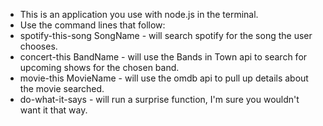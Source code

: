 * This is an application you use with node.js in the terminal.
* Use the command lines that follow:
 * spotify-this-song SongName - will search spotify for the song the user chooses.
 * concert-this BandName - will use the Bands in Town api to search for upcoming shows for the chosen band.
 * movie-this MovieName - will use the omdb api to pull up details about the movie searched.
 * do-what-it-says - will run a surprise function, I'm sure you wouldn't want it that way.
